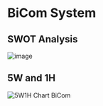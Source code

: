 # BiCom System
## SWOT Analysis
![image](https://user-images.githubusercontent.com/66207959/157852244-aab27c72-d4af-4079-b7bd-25452b7c8db5.png)
## 5W and 1H
![5W1H Chart BiCom](https://user-images.githubusercontent.com/66207959/157853745-86d57f2d-058a-4f9c-90d8-db828f750c69.png)
